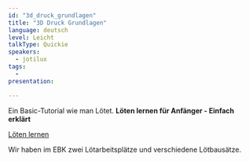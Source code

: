 ```yaml
---
id: "3d_druck_grundlagen"
title: "3D Druck Grundlagen"
language: deutsch
level: Leicht
talkType: Quickie
speakers:
  - jotilux
tags:
  - 
presentation: 

---
```


Ein Basic-Tutorial wie man Lötet. 
**Löten lernen für Anfänger - Einfach erklärt**

[Löten lernen](https://wiki.raumzeitlabor.de/wiki/L%C3%B6ten_lernen)

Wir haben im EBK zwei Lötarbeitsplätze und verschiedene Lötbausätze.
